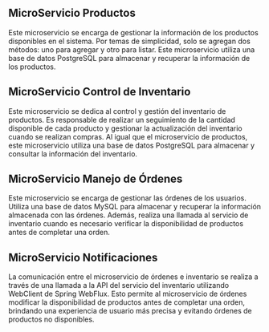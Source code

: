 ## MicroServicio Productos
Este microservicio se encarga de gestionar la información de los productos disponibles en el sistema. Por temas de simplicidad, solo se agregan dos métodos: uno para agregar y otro para listar. Este microservicio utiliza una base de datos PostgreSQL para almacenar y recuperar la información de los productos.

## MicroServicio Control de Inventario
Este microservicio se dedica al control y gestión del inventario de productos. Es responsable de realizar un seguimiento de la cantidad disponible de cada producto y gestionar la actualización del inventario cuando se realizan compras. Al igual que el microservicio de productos, este microservicio utiliza una base de datos PostgreSQL para almacenar y consultar la información del inventario.

## MicroServicio Manejo de Órdenes
Este microservicio se encarga de gestionar las órdenes de los usuarios. Utiliza una base de datos MySQL para almacenar y recuperar la información almacenada con las órdenes. Además, realiza una llamada al servicio de inventario cuando es necesario verificar la disponibilidad de productos antes de completar una orden.

## MicroServicio Notificaciones
La comunicación entre el microservicio de órdenes e inventario se realiza a través de una llamada a la API del servicio del inventario utilizando WebClient de Spring WebFlux. Esto permite al microservicio de órdenes modificar la disponibilidad de productos antes de completar una orden, brindando una experiencia de usuario más precisa y evitando órdenes de productos no disponibles.
